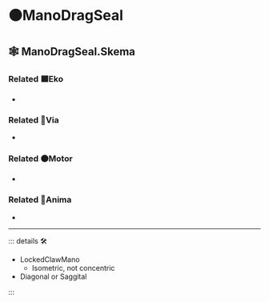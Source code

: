 # 🟠<motor>ManoDragSeal</motor>

## 🕸 ManoDragSeal.Skema

### Related 🟩<ekos>Eko</ekos>

-

### Related 🔻<via>Via</via>

-

### Related 🟠<motor>Motor</motor>

-

### Related 💜<anima>Anima</anima>

-

---

<!-- =================================================== -->
<!-- =================================================== -->
<!-- =================================================== -->
<!-- =================================================== -->
<!-- =================================================== -->
::: details 🛠

- LockedClawMano
    - Isometric, not concentric
- Diagonal or Saggital

:::
